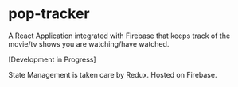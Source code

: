 # pop-tracker
A React Application integrated with Firebase that keeps track of the movie/tv shows you are watching/have watched.

[Development in Progress]

State Management is taken care by Redux.
Hosted on Firebase.
